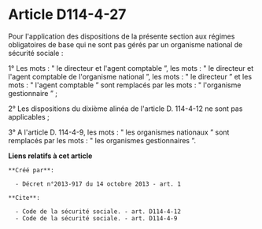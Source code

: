 # Article D114-4-27

Pour l'application des dispositions de la présente section aux régimes obligatoires de base qui ne sont pas gérés par un
organisme national de sécurité sociale : 

1° Les mots : " le directeur et l'agent comptable ”, les mots : " le directeur et l'agent comptable de l'organisme national
”, les mots : " le directeur ” et les mots : " l'agent comptable ” sont remplacés par les mots : " l'organisme gestionnaire
” ; 

2° Les dispositions du dixième alinéa de l'article D. 114-4-12 ne sont pas applicables ; 

3° A l'article D. 114-4-9, les mots : " les organismes nationaux ” sont remplacés par les mots : " les organismes
gestionnaires ”.

**Liens relatifs à cet article**

	**Créé par**:

	  - Décret n°2013-917 du 14 octobre 2013 - art. 1

	**Cite**:

	  - Code de la sécurité sociale. - art. D114-4-12
	  - Code de la sécurité sociale. - art. D114-4-9
